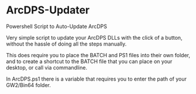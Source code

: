 # ArcDPS-Updater
Powershell Script to Auto-Update ArcDPS

Very simple script to update your ArcDPS DLLs with the click of a button, without the hassle of doing all the steps manually.

This does require you to place the BATCH and PS1 files into their own folder, and to create a shortcut to the BATCH file that you can place on your desktop, or call via commandline.

In ArcDPS.ps1 there is a variable that requires you to enter the path of your GW2/Bin64 folder.
